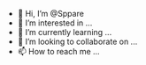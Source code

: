 - 👋 Hi, I’m @Sppare
- 👀 I’m interested in ...
- 🌱 I’m currently learning ...
- 💞️ I’m looking to collaborate on ...
- 📫 How to reach me ...

<!---
Sppare/Sppare is a ✨ special ✨ repository because its `README.md` (this file) appears on your GitHub profile.
You can click the Preview link to take a look at your changes.
--->
